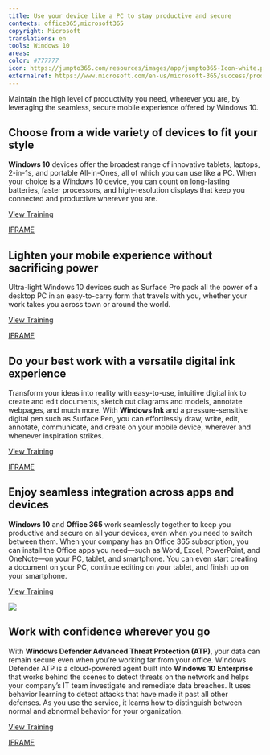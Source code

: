 ```yaml
---
title: Use your device like a PC to stay productive and secure
contexts: office365,microsoft365
copyright: Microsoft
translations: en
tools: Windows 10
areas: 
color: #777777
icon: https://jumpto365.com/resources/images/app/jumpto365-Icon-white.png
externalref: https://www.microsoft.com/en-us/microsoft-365/success/productivitylibrary/use-your-device-like-a-pc-to-stay-productive-and-secure
---
```

Maintain the high level of productivity you need, wherever you are, by leveraging the seamless, secure mobile experience offered by Windows 10.


## Choose from a wide variety of devices to fit your style

**Windows 10** devices offer the broadest range of innovative tablets, laptops, 2-in-1s, and portable All-in-Ones, all of which you can use like a PC. When your choice is a Windows 10 device, you can count on long-lasting batteries, faster processors, and high-resolution displays that keep you connected and productive wherever you are.

[View Training](https://www.microsoft.com/en-us/windowsforbusiness/featured-devices)

[IFRAME](https://www.microsoft.com/en-us/videoplayer/embed/RE1UzSF)

## Lighten your mobile experience without sacrificing power

Ultra-light Windows 10 devices such as Surface Pro pack all the power of a desktop PC in an easy-to-carry form that travels with you, whether your work takes you across town or around the world.

[View Training](https://www.microsoft.com/en-us/surface/devices/surface-pro/overview)

[IFRAME](https://www.microsoft.com/en-us/videoplayer/embed/RE1UzSL)

## Do your best work with a versatile digital ink experience

Transform your ideas into reality with easy-to-use, intuitive digital ink to create and edit documents, sketch out diagrams and models, annotate webpages, and much more. With **Windows Ink** and a pressure-sensitive digital pen such as Surface Pen, you can effortlessly draw, write, edit, annotate, communicate, and create on your mobile device, wherever and whenever inspiration strikes.

[View Training](https://support.microsoft.com/help/17207)

[IFRAME](https://www.microsoft.com/en-us/videoplayer/embed/RE1UPrF)

## Enjoy seamless integration across apps and devices

**Windows 10** and **Office 365** work seamlessly together to keep you productive and secure on all your devices, even when you need to switch between them. When your company has an Office 365 subscription, you can install the Office apps you need—such as Word, Excel, PowerPoint, and OneNote—on your PC, tablet, and smartphone. You can even start creating a document on your PC, continue editing on your tablet, and finish up on your smartphone.

[View Training](https://support.office.com/article/Office-365-for-business-Quick-Start-56e60c2b-1929-4a04-bd9b-ff5b844364f3)

![](http://img-prod-cms-rt-microsoft-com.akamaized.net/cms/api/am/imageFileData/RE1N0iv?ver=6e46)

## Work with confidence wherever you go

With **Windows Defender Advanced Threat Protection (ATP)**, your data can remain secure even when you’re working far from your office. Windows Defender ATP is a cloud-powered agent built into **Windows 10** **Enterprise** that works behind the scenes to detect threats on the network and helps your company’s IT team investigate and remediate data breaches. It uses behavior learning to detect attacks that have made it past all other defenses. As you use the service, it learns how to distinguish between normal and abnormal behavior for your organization.

[View Training](https://www.microsoft.com/en-us/WindowsForBusiness/windows-atp)

[IFRAME](https://www.microsoft.com/en-us/videoplayer/embed/RE1UMR8)

